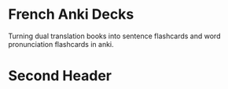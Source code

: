 # French Anki Decks

Turning dual translation books into sentence flashcards and word pronunciation flashcards in anki.

# Second Header